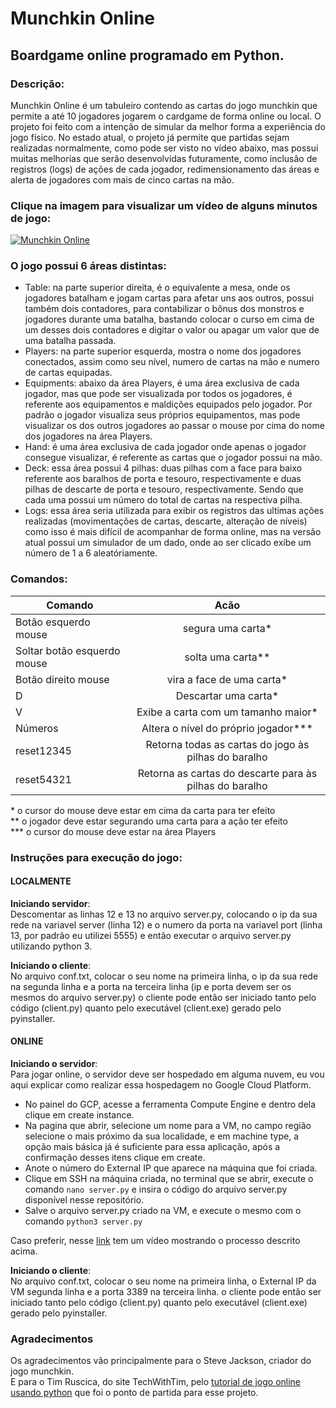 # Munchkin Online
## Boardgame online programado em Python.

### Descrição:
Munchkin Online é um tabuleiro contendo as cartas do jogo munchkin que permite a até 10 jogadores jogarem o cardgame de forma online ou local. O projeto foi feito com a intenção de simular da melhor forma a experiência do jogo físico. No estado atual, o projeto já permite que partidas sejam realizadas normalmente, como pode ser visto no vídeo abaixo, mas possui muitas melhorias que serão desenvolvidas futuramente, como inclusão de registros (logs) de ações de cada jogador, redimensionamento das áreas e alerta de jogadores com mais de cinco cartas na mão. 

### Clique na imagem para visualizar um vídeo de alguns minutos de jogo:
[![Munchkin Online](https://img.youtube.com/vi/AXy6kqnnp74/0.jpg)](https://www.youtube.com/watch?v=AXy6kqnnp74 "Munchkin Online Gameplay")

### O jogo possui 6 áreas distintas:
* Table: na parte superior direita, é o equivalente a mesa, onde os jogadores batalham e jogam cartas para afetar uns aos outros, possui também dois contadores, para contabilizar o bônus dos monstros e jogadores durante uma batalha, bastando colocar o curso em cima de um desses dois contadores e digitar o valor ou apagar um valor que de uma batalha passada.
* Players: na parte superior esquerda, mostra o nome dos jogadores conectados, assim como seu nível, numero de cartas na mão e numero de cartas equipadas.
* Equipments: abaixo da área Players, é uma área exclusiva de cada jogador, mas que pode ser visualizada por todos os jogadores, é referente aos equipamentos e maldições equipados pelo jogador. Por padrão o jogador visualiza seus próprios equipamentos, mas pode visualizar os dos outros jogadores ao passar o mouse por cima do nome dos jogadores na área Players.
* Hand: é uma área exclusiva de cada jogador onde apenas o jogador consegue visualizar, é referente as cartas que o jogador possui na mão.
* Deck: essa área possui 4 pilhas: duas pilhas com a face para baixo referente aos baralhos de porta e tesouro, respectivamente e duas pilhas de descarte de porta e tesouro, respectivamente. Sendo que cada uma possui um número do total de cartas na respectiva pilha.
* Logs: essa área seria utilizada para exibir os registros das ultimas ações realizadas (movimentações de cartas, descarte, alteração de níveis) como isso é mais difícil de acompanhar de forma online, mas na versão atual possui um simulador de um dado, onde ao ser clicado exibe um número de 1 a 6 aleatóriamente.

### Comandos:
| Comando                      | Acão                                                     |
| -----------                  |:------:                                                  |
| Botão esquerdo mouse         | segura uma carta*                                        |
| Soltar botão esquerdo mouse  | solta uma carta**                                        |
| Botão direito mouse          | vira a face de uma carta*                                |
| D                            | Descartar uma carta*                                     |
| V                            | Exibe a carta com um tamanho maior*                      |
| Números                      | Altera o nível do próprio jogador***                     |
| reset12345                   | Retorna todas as cartas do jogo às pilhas do baralho     |
| reset54321                   | Retorna as cartas do descarte para às pilhas do baralho  |

 
 \* o cursor do mouse deve estar em cima da carta para ter efeito  
 \** o jogador deve estar segurando uma carta para a ação ter efeito  
 \*** o cursor do mouse deve estar na área Players

### Instruções para execução do jogo:
#### LOCALMENTE
**Iniciando servidor**:  
Descomentar as linhas 12 e 13 no arquivo server.py, colocando o ip da sua rede na variavel server (linha 12) e o numero da porta na variavel port (linha 13, por padrão eu utilizei 5555) e então executar o arquivo server.py utilizando python 3.

**Iniciando o cliente**:  
No arquivo conf.txt, colocar o seu nome na primeira linha, o ip da sua rede na segunda linha e a porta na terceira linha (ip e porta devem ser os mesmos do arquivo server.py)
o cliente pode então ser iniciado tanto pelo código (client.py) quanto pelo executável (client.exe) gerado pelo pyinstaller.

#### ONLINE
**Iniciando o servidor**:  
Para jogar online, o servidor deve ser hospedado em alguma nuvem, eu vou aqui explicar como realizar essa hospedagem no Google Cloud Platform.
* No painel do GCP, acesse a ferramenta Compute Engine e dentro dela clique em create instance.
* Na pagina que abrir, selecione um nome para a VM, no campo região selecione o mais próximo da sua localidade, e em machine type, a opção mais básica já é suficiente para essa aplicação, após a confirmação desses itens clique em create.
* Anote o número do External IP que aparece na máquina que foi criada.
* Clique em SSH na máquina criada, no terminal que se abrir, execute o comando ```nano server.py``` e insira o código do arquivo server.py disponível nesse repositório.
* Salve o arquivo server.py criado na VM, e execute o mesmo com o comando ```python3 server.py```  

Caso preferir, nesse [link](https://www.youtube.com/watch?v=RFPlXmgKCtk) tem um vídeo mostrando o processo descrito acima. 

**Iniciando o cliente**:  
No arquivo conf.txt, colocar o seu nome na primeira linha, o External IP da VM segunda linha e a porta 3389 na terceira linha.
o cliente pode então ser iniciado tanto pelo código (client.py) quanto pelo executável (client.exe) gerado pelo pyinstaller.

### Agradecimentos
Os agradecimentos vão principalmente para o Steve Jackson, criador do jogo munchkin.  
E para o Tim Ruscica, do site TechWithTim, pelo [tutorial de jogo online usando python](https://www.techwithtim.net/tutorials/python-online-game-tutorial/) que foi o ponto de partida para esse projeto.

